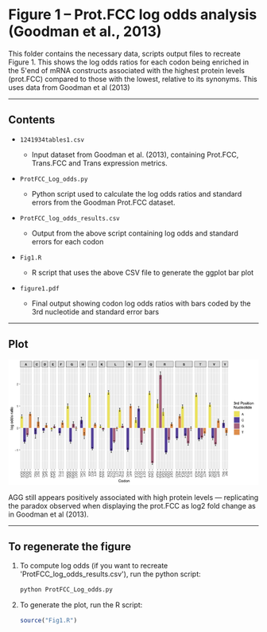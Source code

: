 # Figure 1 – Prot.FCC log odds analysis (Goodman et al., 2013)

This folder contains the necessary data, scripts output files to recreate Figure 1. This shows the log odds ratios for each codon being enriched in the 5'end of mRNA constructs associated with the highest protein levels (prot.FCC) compared to those with the lowest, relative to its synonyms. This uses data from Goodman et al (2013)

---
##  Contents

- `1241934tables1.csv`  
  - Input dataset from Goodman et al. (2013), containing Prot.FCC, Trans.FCC and Trans expression metrics.

- `ProtFCC_Log_odds.py`  
  - Python script used to calculate the log odds ratios and standard errors from the Goodman Prot.FCC dataset.

- `ProtFCC_log_odds_results.csv`  
  - Output from the above script containing log odds and standard errors for each codon

- `Fig1.R`  
  - R script that uses the above CSV file to generate the ggplot bar plot 

- `figure1.pdf`  
  - Final output showing codon log odds ratios with bars coded by the 3rd nucleotide and standard error bars

---

## Plot

![Figure 1](Figure_1/figure1.png)

AGG still appears positively associated with high protein levels — replicating the paradox observed when displaying the prot.FCC as log2 fold change as in Goodman et al (2013).

---

## To regenerate the figure

1. To compute log odds (if you want to recreate 'ProtFCC_log_odds_results.csv'), run the python script:
   ```bash
   python ProtFCC_Log_odds.py

2. To generate the plot, run the R script: 
    ```r
    source("Fig1.R")
    ```

